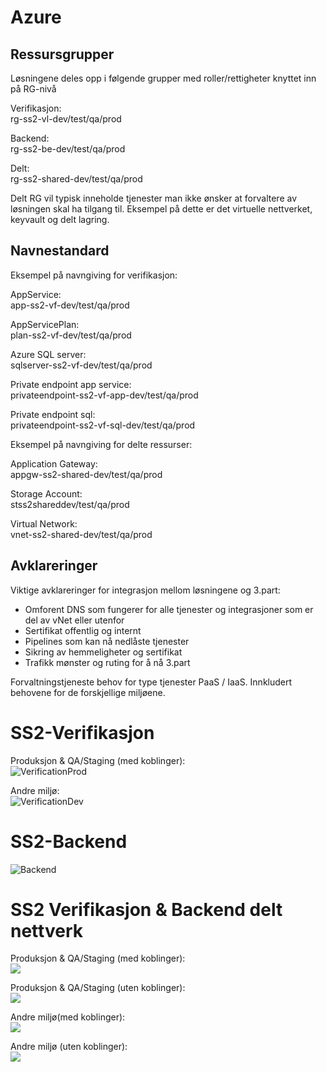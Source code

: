 # Azure

## Ressursgrupper

Løsningene deles opp i følgende grupper med roller/rettigheter knyttet inn på RG-nivå

Verifikasjon:  
rg-ss2-vl-dev/test/qa/prod

Backend:  
rg-ss2-be-dev/test/qa/prod

Delt:  
rg-ss2-shared-dev/test/qa/prod

Delt RG vil typisk inneholde tjenester man ikke ønsker at forvaltere av løsningen skal ha tilgang til. Eksempel på dette er det virtuelle nettverket, keyvault og delt lagring.

## Navnestandard

Eksempel på navngiving for verifikasjon:

AppService:  
app-ss2-vf-dev/test/qa/prod

AppServicePlan:  
plan-ss2-vf-dev/test/qa/prod

Azure SQL server:  
sqlserver-ss2-vf-dev/test/qa/prod

Private endpoint app service:  
privateendpoint-ss2-vf-app-dev/test/qa/prod

Private endpoint sql:  
privateendpoint-ss2-vf-sql-dev/test/qa/prod

Eksempel på navngiving for delte ressurser:

Application Gateway:  
appgw-ss2-shared-dev/test/qa/prod

Storage Account:  
stss2shareddev/test/qa/prod

Virtual Network:  
vnet-ss2-shared-dev/test/qa/prod

## Avklareringer

Viktige avklareringer for integrasjon mellom løsningene og 3.part:

- Omforent DNS som fungerer for alle tjenester og integrasjoner som er del av vNet eller utenfor
- Sertifikat offentlig og internt
- Pipelines som kan nå nedlåste tjenester
- Sikring av hemmeligheter og sertifikat
- Trafikk mønster og ruting for å nå 3.part

Forvaltningstjeneste behov for type tjenester PaaS / IaaS. Innkludert behovene for de forskjellige miljøene.

# SS2-Verifikasjon

Produksjon & QA/Staging (med koblinger):  
![VerificationProd](./Pictures/verification_infra_prod.png)

Andre miljø:  
![VerificationDev](./Pictures/verification_infra_dev.png)

# SS2-Backend

![Backend](./Pictures/backend_infra.png)

# SS2 Verifikasjon & Backend delt nettverk

Produksjon & QA/Staging (med koblinger):  
![](./Pictures/shared_infra_prod.png)

Produksjon & QA/Staging (uten koblinger):  
![](./Pictures/shared_infra_prod_nocon.png)

Andre miljø(med koblinger):  
![](./Pictures/shared_infra_dev.png)

Andre miljø (uten koblinger):  
![](./Pictures/shared_infra_dev_nocon.png)
